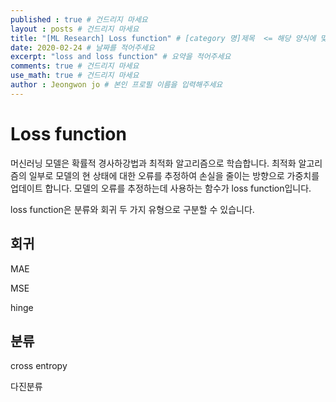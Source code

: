```yaml
---
published : true # 건드리지 마세요
layout : posts # 건드리지 마세요
title: "[ML Research] Loss function" # [category 명]제목  <= 해당 양식에 맞춰주세요
date: 2020-02-24 # 날짜를 적어주세요
excerpt: "loss and loss function" # 요약을 적어주세요
comments: true # 건드리지 마세요
use_math: true # 건드리지 마세요
author : Jeongwon jo # 본인 프로필 이름을 입력해주세요
---
```


# Loss function

머신러닝 모델은 확률적 경사하강법과 최적화 알고리즘으로 학습합니다. 최적화 알고리즘의 일부로 모델의 현 상태에 대한 오류를 추정하여 손실을 줄이는 방향으로 가중치를 업데이트 합니다. 모델의 오류를 추정하는데 사용하는 함수가 loss function입니다.

loss function은 분류와 회귀 두 가지 유형으로 구분할 수 있습니다. 

## 회귀

MAE

MSE

hinge

## 분류

cross entropy

다진분류
